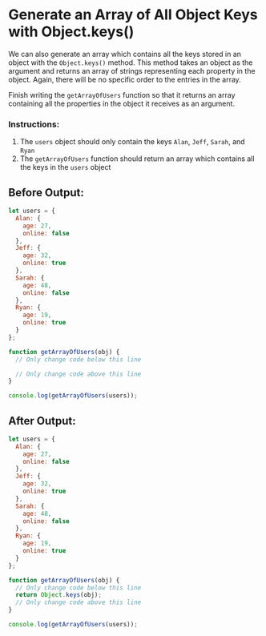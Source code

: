 # Generate an Array of All Object Keys with Object.keys()

We can also generate an array which contains all the keys stored in an object with the `Object.keys()` method. This method takes an object as the argument and returns an array of strings representing each property in the object. Again, there will be no specific order to the entries in the array.

Finish writing the `getArrayOfUsers` function so that it returns an array containing all the properties in the object it receives as an argument.

### Instructions:
1. The `users` object should only contain the keys `Alan`, `Jeff`, `Sarah`, and `Ryan`
2. The `getArrayOfUsers` function should return an array which contains all the keys in the `users` object

## Before Output:
```javascript
let users = {
  Alan: {
    age: 27,
    online: false
  },
  Jeff: {
    age: 32,
    online: true
  },
  Sarah: {
    age: 48,
    online: false
  },
  Ryan: {
    age: 19,
    online: true
  }
};

function getArrayOfUsers(obj) {
  // Only change code below this line

  // Only change code above this line
}

console.log(getArrayOfUsers(users));
```

## After Output:
```javascript
let users = {
  Alan: {
    age: 27,
    online: false
  },
  Jeff: {
    age: 32,
    online: true
  },
  Sarah: {
    age: 48,
    online: false
  },
  Ryan: {
    age: 19,
    online: true
  }
};

function getArrayOfUsers(obj) {
  // Only change code below this line
  return Object.keys(obj);
  // Only change code above this line
}

console.log(getArrayOfUsers(users));
```